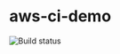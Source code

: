 # aws-ci-demo

![Build status](https://codebuild.us-east-1.amazonaws.com/badges?uuid=eyJlbmNyeXB0ZWREYXRhIjoiTmd0bGV2aW5MK1hGTDYxSEZGNUhIZGV4R2ZtYnpPRjUvUnNQaHNGTk0yRGdsM3gwZ0lBZHh4Tm9kVW94Smt5aDU4VTlUOUtWT29xYWR6bTR3VXFVc3pBPSIsIml2UGFyYW1ldGVyU3BlYyI6IktPanUwRmlqQjRCQllTWkMiLCJtYXRlcmlhbFNldFNlcmlhbCI6MX0%3D&branch=master)
